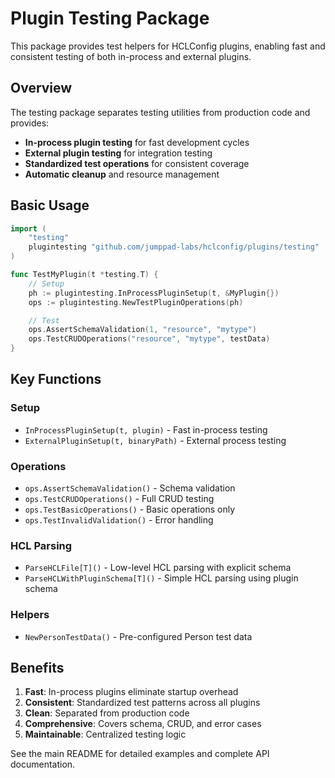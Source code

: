 # Plugin Testing Package

This package provides test helpers for HCLConfig plugins, enabling fast and consistent testing of both in-process and external plugins.

## Overview

The testing package separates testing utilities from production code and provides:

- **In-process plugin testing** for fast development cycles
- **External plugin testing** for integration testing
- **Standardized test operations** for consistent coverage
- **Automatic cleanup** and resource management

## Basic Usage

```go
import (
    "testing"
    plugintesting "github.com/jumppad-labs/hclconfig/plugins/testing"
)

func TestMyPlugin(t *testing.T) {
    // Setup
    ph := plugintesting.InProcessPluginSetup(t, &MyPlugin{})
    ops := plugintesting.NewTestPluginOperations(ph)

    // Test
    ops.AssertSchemaValidation(1, "resource", "mytype")
    ops.TestCRUDOperations("resource", "mytype", testData)
}
```

## Key Functions

### Setup
- `InProcessPluginSetup(t, plugin)` - Fast in-process testing
- `ExternalPluginSetup(t, binaryPath)` - External process testing

### Operations
- `ops.AssertSchemaValidation()` - Schema validation
- `ops.TestCRUDOperations()` - Full CRUD testing
- `ops.TestBasicOperations()` - Basic operations only
- `ops.TestInvalidValidation()` - Error handling

### HCL Parsing
- `ParseHCLFile[T]()` - Low-level HCL parsing with explicit schema
- `ParseHCLWithPluginSchema[T]()` - Simple HCL parsing using plugin schema

### Helpers
- `NewPersonTestData()` - Pre-configured Person test data

## Benefits

1. **Fast**: In-process plugins eliminate startup overhead
2. **Consistent**: Standardized test patterns across all plugins
3. **Clean**: Separated from production code
4. **Comprehensive**: Covers schema, CRUD, and error cases
5. **Maintainable**: Centralized testing logic

See the main README for detailed examples and complete API documentation.